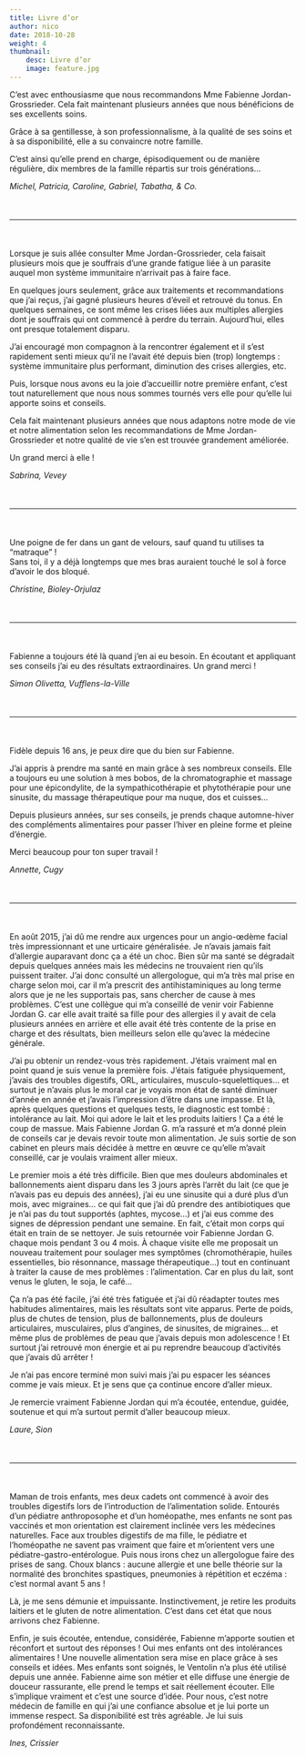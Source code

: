 ```yaml
---
title: Livre d’or
author: nico
date: 2018-10-28
weight: 4
thumbnail:
    desc: Livre d’or
    image: feature.jpg
---
```


C’est avec enthousiasme que nous recommandons Mme Fabienne Jordan-Grossrieder. Cela fait maintenant plusieurs années que nous bénéficions de ses excellents soins.

Grâce à sa gentillesse, à son professionnalisme, à la qualité de ses soins et à sa disponibilité, elle a su convaincre notre famille.

C’est ainsi qu’elle prend en charge, épisodiquement ou de manière régulière, dix membres de la famille répartis sur trois générations...

*Michel, Patricia, Caroline, Gabriel, Tabatha, & Co.*

<hr style="margin:50px 0" />


Lorsque je suis allée consulter Mme Jordan-Grossrieder, cela faisait plusieurs mois que je souffrais d’une grande fatigue liée à un parasite auquel mon système immunitaire n’arrivait pas à faire face.

En quelques jours seulement, grâce aux traitements et recommandations que j’ai reçus, j’ai gagné plusieurs heures d’éveil et retrouvé du tonus. En quelques semaines, ce sont même les crises liées aux multiples allergies dont je souffrais qui ont commencé à perdre du terrain. Aujourd’hui, elles ont presque totalement disparu.

J’ai encouragé mon compagnon à la rencontrer également et il s’est rapidement senti mieux qu’il ne l’avait été depuis bien (trop) longtemps : système immunitaire plus performant, diminution des crises allergies, etc.

Puis, lorsque nous avons eu la joie d’accueillir notre première enfant, c’est tout naturellement que nous nous sommes tournés vers elle pour qu’elle lui apporte soins et conseils.

Cela fait maintenant plusieurs années que nous adaptons notre mode de vie et notre alimentation selon les recommandations de Mme Jordan-Grossrieder et notre qualité de vie s’en est trouvée grandement améliorée.

Un grand merci à elle !

*Sabrina, Vevey*

<hr style="margin:50px 0" />



Une poigne de fer dans un gant de velours, sauf quand tu utilises ta “matraque” !<br/>Sans toi, il y a déjà longtemps que mes bras auraient touché le sol à force d’avoir le dos bloqué.

*Christine, Bioley-Orjulaz*

<hr style="margin:50px 0" />



Fabienne a toujours été là quand j’en ai eu besoin. En écoutant et appliquant ses conseils j’ai eu des résultats extraordinaires. Un grand merci !

*Simon Olivetta, Vufflens-la-Ville*

<hr style="margin:50px 0" />



Fidèle depuis 16 ans, je peux dire que du bien sur Fabienne.

J’ai appris à prendre ma santé en main grâce à ses nombreux conseils. Elle a toujours eu une solution à mes bobos, de la chromatographie et massage pour une épicondylite, de la sympathicothérapie et phytothérapie pour une sinusite, du massage thérapeutique pour ma nuque, dos et cuisses...

Depuis plusieurs années, sur ses conseils, je prends chaque automne-hiver des compléments alimentaires pour passer l’hiver en pleine forme et pleine d’énergie.

Merci beaucoup pour ton super travail !

*Annette, Cugy*


<hr style="margin:50px 0" />



En août 2015, j’ai dû me rendre aux urgences pour un angio-œdème facial très impressionnant et une urticaire généralisée. Je n’avais jamais fait d’allergie auparavant donc ça a été un choc. Bien sûr ma santé se dégradait depuis quelques années mais les médecins ne trouvaient rien qu’ils puissent traiter. J’ai donc consulté un allergologue, qui m’a très mal prise en charge selon moi, car il m’a prescrit des antihistaminiques au long terme alors que je ne les supportais pas, sans chercher de cause à mes problèmes. C’est une collègue qui m’a conseillé de venir voir Fabienne Jordan G. car elle avait traité sa fille pour des allergies il y avait de cela plusieurs années en arrière et elle avait été très contente de la prise en charge et des résultats, bien meilleurs selon elle qu’avec la médecine générale.

J’ai pu obtenir un rendez-vous très rapidement. J’étais vraiment mal en point quand je suis venue la première fois. J’étais fatiguée physiquement, j’avais des troubles digestifs, ORL, articulaires, musculo-squelettiques… et surtout je n’avais plus le moral car je voyais mon état de santé diminuer d’année en année et j’avais l’impression d’être dans une impasse.
Et là, après quelques questions et quelques tests, le diagnostic est tombé : intolérance au lait. Moi qui adore le lait et les produits laitiers ! Ça a été le coup de massue.
Mais Fabienne Jordan G. m’a rassuré et m’a donné plein de conseils car je devais revoir toute mon alimentation. Je suis sortie de son cabinet en pleurs mais décidée à mettre en œuvre ce qu’elle m’avait conseillé, car je voulais vraiment aller mieux.

Le premier mois a été très difficile. Bien que mes douleurs abdominales et ballonnements aient disparu dans les 3 jours après l’arrêt du lait (ce que je n’avais pas eu depuis des années), j’ai eu une sinusite qui a duré plus d’un mois, avec migraines… ce qui fait que j’ai dû prendre des antibiotiques que je n’ai pas du tout supportés (aphtes, mycose…) et j’ai eus comme des signes de dépression pendant une semaine. En fait, c’était mon corps qui était en train de se nettoyer.
Je suis retournée voir Fabienne Jordan G. chaque mois pendant 3 ou 4 mois. À chaque visite elle me proposait un nouveau traitement pour soulager mes symptômes (chromothérapie, huiles essentielles, bio résonnance, massage thérapeutique...) tout en continuant à traiter la cause de mes problèmes : l’alimentation. Car en plus du lait, sont venus le gluten, le soja, le café...

Ça n’a pas été facile, j’ai été très fatiguée et j’ai dû réadapter toutes mes habitudes alimentaires, mais les résultats sont vite apparus. Perte de poids, plus de chutes de tension, plus de ballonnements, plus de douleurs articulaires, musculaires, plus d’angines, de sinusites, de migraines… et même plus de problèmes de peau que j’avais depuis mon adolescence ! Et surtout j’ai retrouvé mon énergie et ai pu reprendre beaucoup d’activités que j’avais dû arrêter !

Je n’ai pas encore terminé mon suivi mais j’ai pu espacer les séances comme je vais mieux. Et je sens que ça continue encore d’aller mieux.

Je remercie vraiment Fabienne Jordan qui m’a écoutée, entendue, guidée, soutenue et qui m’a surtout permit d’aller beaucoup mieux.

*Laure, Sion*

<hr style="margin:50px 0" />



Maman de trois enfants, mes deux cadets ont commencé à avoir des troubles digestifs lors de l’introduction de l’alimentation solide. Entourés d’un pédiatre anthroposophe et d’un homéopathe, mes enfants ne sont pas vaccinés et mon orientation est clairement inclinée vers les médecines naturelles. Face aux troubles digestifs de ma fille, le pédiatre et l’homéopathe ne savent pas vraiment que faire et m’orientent vers une pédiatre-gastro-entérologue. Puis nous irons chez un allergologue faire des prises de sang. Choux blancs : aucune allergie et une belle théorie sur la normalité des bronchites spastiques, pneumonies à répétition et eczéma : c’est normal avant 5 ans !

Là, je me sens démunie et impuissante. Instinctivement, je retire les produits laitiers et le gluten de notre alimentation. C’est dans cet état que nous arrivons chez Fabienne.

Enfin, je suis écoutée, entendue, considérée, Fabienne m’apporte soutien et réconfort et surtout des réponses ! Oui mes enfants ont des intolérances alimentaires ! Une nouvelle alimentation sera mise en place grâce à ses conseils et idées. Mes enfants sont soignés, le Ventolin n’a plus été utilisé depuis une année.
Fabienne aime son métier et elle diffuse une énergie de douceur rassurante, elle prend le temps et sait réellement écouter. Elle s’implique vraiment et c’est une source d’idée. Pour nous, c’est notre médecin de famille en qui j’ai une confiance absolue et je lui porte un immense respect. Sa disponibilité est très agréable. Je lui suis profondément reconnaissante.

*Ines, Crissier*
